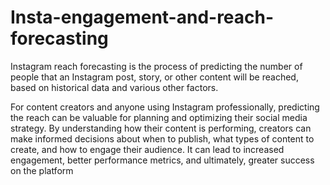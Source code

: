 # Insta-engagement-and-reach-forecasting

Instagram reach forecasting is the process of predicting the number of people that an Instagram post, story, or other content will be reached, based on historical data and various other factors.

For content creators and anyone using Instagram professionally, predicting the reach can be valuable for planning and optimizing their social media strategy. By understanding how their content is performing, creators can make informed decisions about when to publish, what types of content to create, and how to engage their audience. It can lead to increased engagement, better performance metrics, and ultimately, greater success on the platform
